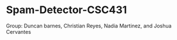 ﻿# Spam-Detector-CSC431
 Group: Duncan barnes, Christian Reyes, Nadia Martinez, and Joshua Cervantes
